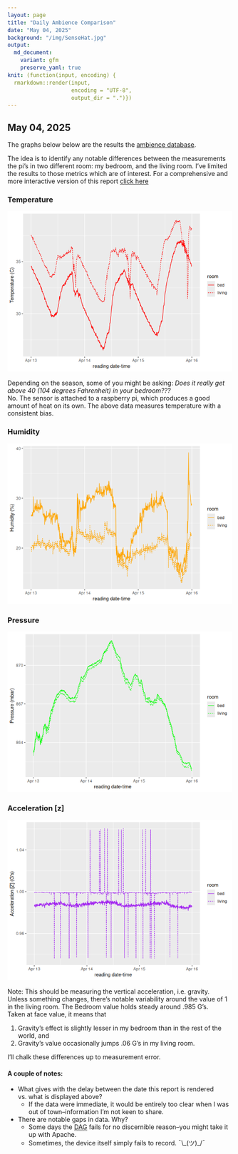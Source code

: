 ```yaml
---
layout: page
title: "Daily Ambience Comparison"
date: "May 04, 2025"
background: "/img/SenseHat.jpg"
output:
  md_document:
    variant: gfm
    preserve_yaml: true
knit: (function(input, encoding) {
  rmarkdown::render(input,
                    encoding = "UTF-8",
                    output_dir = ".")})
---
```


## May 04, 2025

The graphs below below are the results the [ambience
database](https://snyderjo.github.io/ambience/).

The idea is to identify any notable differences between the measurements
the pi’s in two different room: my bedroom, and the living room. I’ve
limited the results to those metrics which are of interest. For a
comprehensive and more interactive version of this report [click
here](dailyReport.html)

### Temperature

![](images/Temperature-1.png)<!-- -->

Depending on the season, some of you might be asking: *Does it really
get above 40 (104 degrees Fahrenheit) in your bedroom???*  
No. The sensor is attached to a raspberry pi, which produces a good
amount of heat on its own. The above data measures temperature with a
consistent bias.

### Humidity

![](images/humidity-1.png)<!-- -->

### Pressure

![](images/pressure-1.png)<!-- -->

### Acceleration \[z\]

![](images/accel_z-1.png)<!-- -->

Note: This should be measuring the vertical acceleration,
i.e. gravity.  
Unless something changes, there’s notable variability around the value
of 1 in the living room. The Bedroom value holds steady around .985
G’s.  
Taken at face value, it means that  
1. Gravity’s effect is slightly lesser in my bedroom than in the rest of
the world, and  
2. Gravity’s value occasionally jumps .06 G’s in my living room.

I’ll chalk these differences up to measurement error.

#### A couple of notes:

- What gives with the delay between the date this report is rendered
  vs. what is displayed above?
  - If the data were immediate, it would be entirely too clear when I
    was out of town–information I’m not keen to share.  
- There are notable gaps in data. Why?
  - Some days the
    [DAG](https://airflow.apache.org/docs/apache-airflow/1.10.9/concepts.html)
    fails for no discernible reason–you might take it up with Apache.  
  - Sometimes, the device itself simply fails to record. ¯\\\_(ツ)\_/¯
